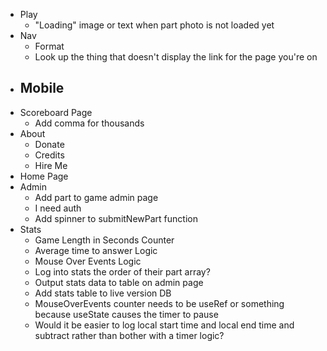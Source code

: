 - Play
    - "Loading" image or text when part photo is not loaded yet
- Nav
    - Format
    - Look up the thing that doesn't display the link for the page you're on
- Mobile
    - 
- Scoreboard Page
    - Add comma for thousands
- About
    - Donate
    - Credits
    - Hire Me
- Home Page
- Admin
    - Add part to game admin page
    - I need auth
    - Add spinner to submitNewPart function
- Stats
    - Game Length in Seconds Counter
    - Average time to answer Logic
    - Mouse Over Events Logic
    - Log into stats the order of their part array?
    - Output stats data to table on admin page
    - Add stats table to live version DB
    - MouseOverEvents counter needs to be useRef or something because useState causes the timer to pause
    - Would it be easier to log local start time and local end time and subtract rather than bother with a timer logic?